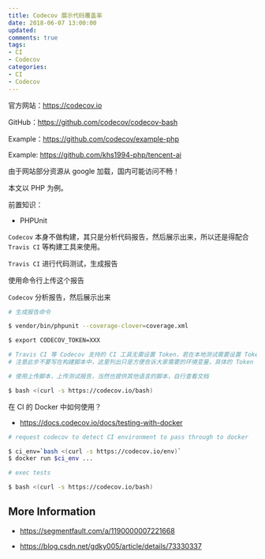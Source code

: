```yaml
---
title: Codecov 展示代码覆盖率
date: 2018-06-07 13:00:00
updated:
comments: true
tags:
- CI
- Codecov
categories:
- CI
- Codecov
---
```


官方网站：https://codecov.io

GitHub：https://github.com/codecov/codecov-bash

Example：https://github.com/codecov/example-php

Example: https://github.com/khs1994-php/tencent-ai

<!--more-->

由于网站部分资源从 google 加载，国内可能访问不畅！

本文以 PHP 为例。

前置知识：

* PHPUnit

`Codecov` 本身不做构建，其只是分析代码报告，然后展示出来，所以还是得配合 `Travis CI` 等构建工具来使用。

`Travis CI` 进行代码测试，生成报告

使用命令行上传这个报告

`Codecov` 分析报告，然后展示出来

```bash
# 生成报告命令

$ vendor/bin/phpunit --coverage-clover=coverage.xml

$ export CODECOV_TOKEN=XXX

# Travis CI 等 Codecov 支持的 CI 工具无需设置 Token，若在本地测试需要设置 Token
# 注意此步不要写在构建脚本中，这里列出只是方便告诉大家需要的环境变量，具体的 Token 值请在仓库的设置中查看

# 使用上传脚本，上传测试报告，当然也提供其他语言的脚本，自行查看文档

$ bash <(curl -s https://codecov.io/bash)
```

在 CI 的 Docker 中如何使用？

* https://docs.codecov.io/docs/testing-with-docker

```bash
# request codecov to detect CI environment to pass through to docker

$ ci_env=`bash <(curl -s https://codecov.io/env)`
$ docker run $ci_env ...

# exec tests

$ bash <(curl -s https://codecov.io/bash)
```

## More Information

* https://segmentfault.com/a/1190000007221668

* https://blog.csdn.net/gdky005/article/details/73330337
